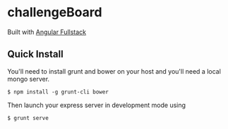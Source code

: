 # challengeBoard
Built with [Angular Fullstack][1] 

## Quick Install
You'll need to install grunt and bower on your host and you'll need a local mongo server.

    $ npm install -g grunt-cli bower

Then launch your express server in development mode using

    $ grunt serve

[1]: https://github.com/DaftMonk/generator-angular-fullstack
